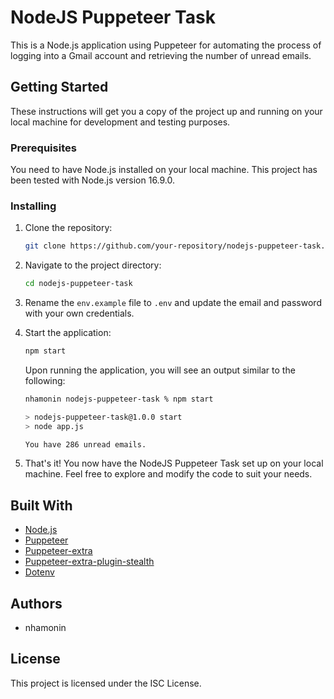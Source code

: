 # NodeJS Puppeteer Task

This is a Node.js application using Puppeteer for automating the process of logging into a Gmail account and retrieving the number of unread emails.

## Getting Started

These instructions will get you a copy of the project up and running on your local machine for development and testing purposes.

### Prerequisites

You need to have Node.js installed on your local machine. This project has been tested with Node.js version 16.9.0.

### Installing

1. Clone the repository:

   ```bash
   git clone https://github.com/your-repository/nodejs-puppeteer-task.git
   ```

1. Navigate to the project directory:

   ```bash
   cd nodejs-puppeteer-task
   ```

1. Rename the `env.example` file to `.env` and update the email and password with your own credentials.

1. Start the application:

   ```bash
   npm start
   ```

   Upon running the application, you will see an output similar to the following:

   ```bash
   nhamonin nodejs-puppeteer-task % npm start

   > nodejs-puppeteer-task@1.0.0 start
   > node app.js

   You have 286 unread emails.
   ```

1. That's it! You now have the NodeJS Puppeteer Task set up on your local machine. Feel free to explore and modify the code to suit your needs.

## Built With

- [Node.js](https://nodejs.org/)
- [Puppeteer](https://pptr.dev/)
- [Puppeteer-extra](https://github.com/berstend/puppeteer-extra)
- [Puppeteer-extra-plugin-stealth](https://github.com/berstend/puppeteer-extra/tree/master/packages/puppeteer-extra-plugin-stealth)
- [Dotenv](https://www.npmjs.com/package/dotenv)

## Authors

- nhamonin

## License

This project is licensed under the ISC License.
